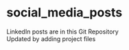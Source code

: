 # social_media_posts
LinkedIn posts are in this Git Repository
<br/>
Updated by adding project files

